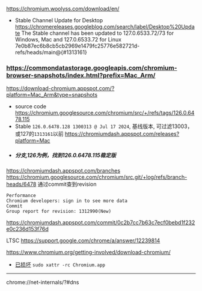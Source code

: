 
https://chromium.woolyss.com/download/en/

- Stable Channel Update for Desktop
https://chromereleases.googleblog.com/search/label/Desktop%20Update
The Stable channel has been updated to 127.0.6533.72/73 for Windows, Mac and 127.0.6533.72 for Linux
7e0b87ec6b8cb5cb2969e1479fc25776e582721d-refs/heads/main@{#1313161}
### https://commondatastorage.googleapis.com/chromium-browser-snapshots/index.html?prefix=Mac_Arm/

https://download-chromium.appspot.com/?platform=Mac_Arm&type=snapshots
- source code
https://chromium.googlesource.com/chromium/src/+/refs/tags/126.0.6478.115
- Stable `126.0.6478.128 1300313 @ Jul 17 2024`, 基线版本, 可过滤13003，或127的`1313161`以前
https://chromiumdash.appspot.com/releases?platform=Mac
- ##### 分支,126为例，找到126.0.6478.115稳定版
https://chromiumdash.appspot.com/branches
https://chromium.googlesource.com/chromium/src.git/+log/refs/branch-heads/6478
通过commit查到revision
```
Performance
Chromium developers: sign in to see more data
Commit
Group report for revision: 1312990(New)
```
https://chromiumdash.appspot.com/commit/0c2b7cc7b63c7ecf0bebd1f232e0c236d153f76d


LTSC
https://support.google.com/chrome/a/answer/12239814

https://www.chromium.org/getting-involved/download-chromium/

- [已损坏](https://github.com/macchrome/macstable/issues/22)
`sudo xattr -rc Chromium.app`

--- 
chrome://net-internals/?#dns